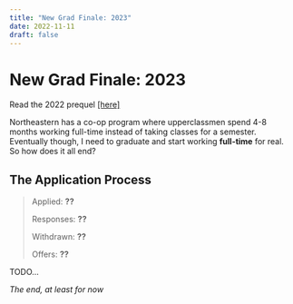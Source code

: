```yaml
---
title: "New Grad Finale: 2023"
date: 2022-11-11
draft: false
---
```


# New Grad Finale: 2023
Read the 2022 prequel [[here]](../recruiting-2022)

Northeastern has a co-op program where upperclassmen spend 4-8 months working full-time instead of taking classes for a semester. Eventually though, I need to graduate and start working **full-time** for real. So how does it all end?

## The Application Process
> Applied: **??**
> 
> Responses: **??**
> 
> Withdrawn: **??**
> 
> Offers: **??**

TODO...

*The end, at least for now*